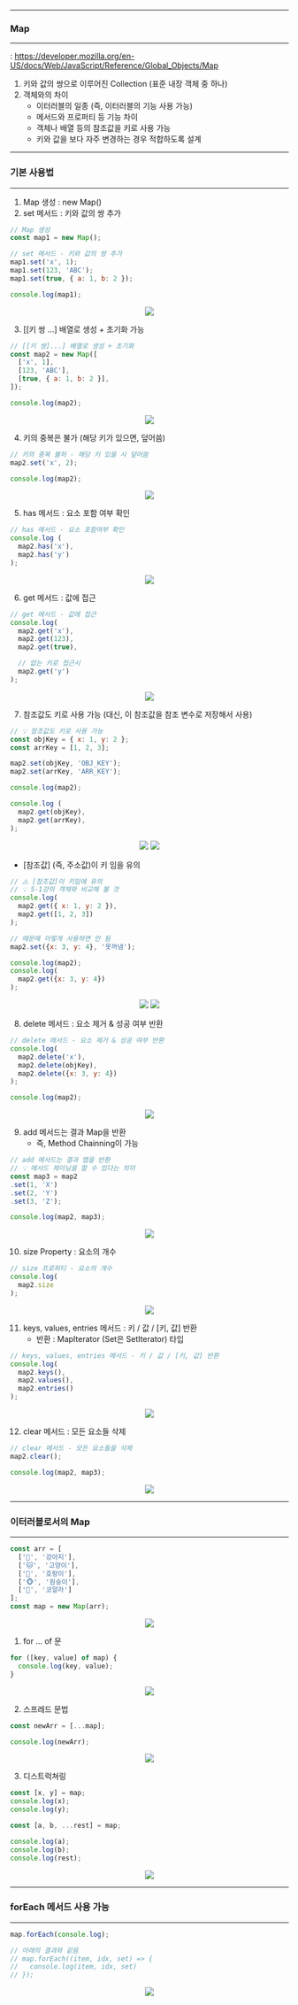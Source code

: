 -----
### Map
-----
: https://developer.mozilla.org/en-US/docs/Web/JavaScript/Reference/Global_Objects/Map

1. 키와 값의 쌍으로 이루어진 Collection (표준 내장 객체 중 하나)
2. 객체와의 차이
   - 이터러블의 일종 (즉, 이터러블의 기능 사용 가능)
   - 메서드와 프로퍼티 등 기능 차이
   - 객체나 배열 등의 참조값을 키로 사용 가능
   - 키와 값을 보다 자주 변경하는 경우 적합하도록 설계

-----
### 기본 사용법
-----
1. Map 생성 : new Map()
2. set 메서드 : 키와 값의 쌍 추가
```js
// Map 생성
const map1 = new Map();

// set 메서드 - 키와 값의 쌍 추가
map1.set('x', 1);
map1.set(123, 'ABC');
map1.set(true, { a: 1, b: 2 });

console.log(map1);
```
<div align="center">
<img src="https://github.com/sooyounghan/JavaScript/assets/34672301/56e962b2-b860-4874-a52f-3cadf9d275cd">
</div>

3. [[키 쌍 ...] 배열로 생성 + 초기화 가능
```js
// [[키 쌍]...] 배열로 생성 + 초기화
const map2 = new Map([
  ['x', 1],
  [123, 'ABC'],
  [true, { a: 1, b: 2 }],
]);

console.log(map2);
```
<div align="center">
<img src="https://github.com/sooyounghan/JavaScript/assets/34672301/6f4cc14f-aa5b-4d84-a6fb-19b83abb5b9f">
</div>

4. 키의 중복은 불가 (해당 키가 있으면, 덮어씀)
```js
// 키의 중복 불허 - 해당 키 있을 시 덮어씀
map2.set('x', 2);

console.log(map2);
```
<div align="center">
<img src="https://github.com/sooyounghan/JavaScript/assets/34672301/3c202434-2aff-4caa-943b-56506208d97a">
</div>

5. has 메서드 : 요소 포함 여부 확인
```js
// has 메서드 - 요소 포함여부 확인
console.log (
  map2.has('x'),
  map2.has('y')
);
```
<div align="center">
<img src="https://github.com/sooyounghan/JavaScript/assets/34672301/9c8398bc-7cee-47e0-8ae0-2d6a7cfdfd3e">
</div>

6. get 메서드 : 값에 접근
```js
// get 메서드 - 값에 접근
console.log(
  map2.get('x'),
  map2.get(123),
  map2.get(true),

  // 없는 키로 접근시
  map2.get('y')
);
```
<div align="center">
<img src="https://github.com/sooyounghan/JavaScript/assets/34672301/b904cfba-be12-4d2c-9f76-fdee2d68ffab">
</div>

7. 참조값도 키로 사용 가능 (대신, 이 참조값을 참조 변수로 저장해서 사용)
```js
// 💡 참조값도 키로 사용 가능
const objKey = { x: 1, y: 2 };
const arrKey = [1, 2, 3];

map2.set(objKey, 'OBJ_KEY');
map2.set(arrKey, 'ARR_KEY');

console.log(map2);

console.log (
  map2.get(objKey),
  map2.get(arrKey),
);
```
<div align="center">
<img src="https://github.com/sooyounghan/JavaScript/assets/34672301/606a8e92-dd49-4e5d-bc50-6db529990591">
<img src="https://github.com/sooyounghan/JavaScript/assets/34672301/dd4b340c-d5d0-4144-8202-87e2592826b8">
</div>

  - [참조값] (즉, 주소값)이 키 임을 유의
```js
// ⚠️ [참조값]이 키임에 유의
// 💡 5-1강의 객체와 비교해 볼 것
console.log(
  map2.get({ x: 1, y: 2 }),
  map2.get([1, 2, 3])
);

// 때문에 이렇게 사용하면 안 됨
map2.set({x: 3, y: 4}, '못꺼냄');

console.log(map2);
console.log(
  map2.get({x: 3, y: 4})
);
```
<div align="center">
<img src="https://github.com/sooyounghan/JavaScript/assets/34672301/709552ee-8b3f-47f5-9420-686219155cc4">
<img src="https://github.com/sooyounghan/JavaScript/assets/34672301/a3fcee44-315c-460f-88d0-c6f4b4ced8be">
</div>

8. delete 메서드 : 요소 제거 & 성공 여부 반환
```js
// delete 메서드 - 요소 제거 & 성공 여부 반환
console.log(
  map2.delete('x'),
  map2.delete(objKey),
  map2.delete({x: 3, y: 4})
);

console.log(map2);
```
<div align="center">
<img src="https://github.com/sooyounghan/JavaScript/assets/34672301/4cbe554d-72ea-4fbb-ae79-0bc1bd85d5a8">
</div>


9. add 메서드는 결과 Map을 반환
    - 즉, Method Chainning이 가능
```js
// add 메서드는 결과 맵을 반환
// 💡 메서드 체이닝을 할 수 있다는 의미
const map3 = map2
.set(1, 'X')
.set(2, 'Y')
.set(3, 'Z');

console.log(map2, map3);
```
<div align="center">
<img src="https://github.com/sooyounghan/JavaScript/assets/34672301/625a326b-9569-4ca0-b315-5ea1f5532ac9">
</div>

10. size Property : 요소의 개수
```js
// size 프로퍼티 - 요소의 개수
console.log(
  map2.size
);
```
<div align="center">
<img src="https://github.com/sooyounghan/JavaScript/assets/34672301/8a9bc09f-e59b-4ab0-aac2-bd32e8c53d29">
</div>

11. keys, values, entries 메서드 : 키 / 값 / [키, 값] 반환
    - 반환 : MapIterator (Set은 SetIterator) 타입
```js
// keys, values, entries 메서드 - 키 / 값 / [키, 값] 반환
console.log(
  map2.keys(),
  map2.values(),
  map2.entries()
);
```
<div align="center">
<img src="https://github.com/sooyounghan/JavaScript/assets/34672301/f7f95cb8-a620-4a06-92b6-53cd5a425318">
</div>

12. clear 메서드 : 모든 요소들 삭제
```js
// clear 메서드 - 모든 요소들을 삭제
map2.clear();

console.log(map2, map3);
```
<div align="center">
<img src="https://github.com/sooyounghan/JavaScript/assets/34672301/e21c3b69-ca1b-42c2-8d0b-75f6a6041b53">
</div>

-----
### 이터러블로서의 Map
-----
```js
const arr = [
  ['🐶', '강아지'],
  ['🐱', '고양이'],
  ['🐯', '호랑이'],
  ['🐵', '원숭이'],
  ['🐨', '코알라']
];
const map = new Map(arr);
```
<div align="center">
<img src="https://github.com/sooyounghan/JavaScript/assets/34672301/ef457900-90e7-4d10-b750-b5a090b82e67">
</div>

1. for ... of 문
```js
for ([key, value] of map) {
  console.log(key, value);
}
```
<div align="center">
<img src="https://github.com/sooyounghan/JavaScript/assets/34672301/f8d72f52-9bc9-4f78-81bc-a81980374e0f">
</div>

2. 스프레드 문법
```js
const newArr = [...map];

console.log(newArr);
```
<div align="center">
<img src="https://github.com/sooyounghan/JavaScript/assets/34672301/16808e3f-fc26-44a6-b208-52534eb2a59f">
</div>

3. 디스트럭쳐링
```js
const [x, y] = map;
console.log(x);
console.log(y);

const [a, b, ...rest] = map;

console.log(a);
console.log(b);
console.log(rest);
```
<div align="center">
<img src="https://github.com/sooyounghan/JavaScript/assets/34672301/ef56b96c-d1d9-4969-9848-5b3149824f86">
</div>

-----
### forEach 메서드 사용 가능
-----
```js
map.forEach(console.log);

// 아래의 결과와 같음
// map.forEach((item, idx, set) => {
//   console.log(item, idx, set)
// });
```
<div align="center">
<img src="https://github.com/sooyounghan/JavaScript/assets/34672301/981029d6-93b9-4ab5-a853-d8c999fe0c2c">
</div>
